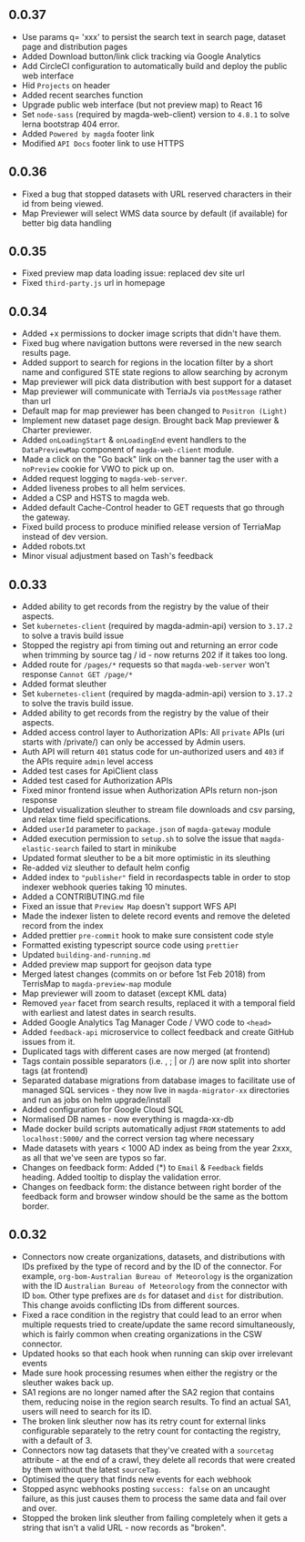 ## 0.0.37

* Use params q= 'xxx' to persist the search text in search page, dataset page and distribution pages
* Added Download button/link click tracking via Google Analytics
* Add CircleCI configuration to automatically build and deploy the public web interface
* Hid `Projects` on header
* Added recent searches function
* Upgrade public web interface (but not preview map) to React 16
* Set `node-sass` (required by magda-web-client) version to `4.8.1` to solve lerna bootstrap 404 error.
* Added `Powered by magda` footer link
* Modified `API Docs` footer link to use HTTPS

## 0.0.36

* Fixed a bug that stopped datasets with URL reserved characters in their id from being viewed.
* Map Previewer will select WMS data source by default (if available) for better big data handling

## 0.0.35

* Fixed preview map data loading issue: replaced dev site url
* Fixed `third-party.js` url in homepage

## 0.0.34

* Added +x permissions to docker image scripts that didn't have them.
* Fixed bug where navigation buttons were reversed in the new search results page.
* Added support to search for regions in the location filter by a short name and configured STE state regions to allow searching by acronym
* Map previewer will pick data distribution with best support for a dataset
* Map previewer will communicate with TerriaJs via `postMessage` rather than url
* Default map for map previewer has been changed to `Positron (Light)`
* Implement new dataset page design. Brought back Map previewer & Charter previewer.
* Added `onLoadingStart` & `onLoadingEnd` event handlers to the `DataPreviewMap` component of `magda-web-client` module.
* Made a click on the "Go back" link on the banner tag the user with a `noPreview` cookie for VWO to pick up on.
* Added request logging to `magda-web-server`.
* Added liveness probes to all helm services.
* Added a CSP and HSTS to magda web.
* Added default Cache-Control header to GET requests that go through the gateway.
* Fixed build process to produce minified release version of TerriaMap instead of dev version.
* Added robots.txt
* Minor visual adjustment based on Tash's feedback

## 0.0.33

* Added ability to get records from the registry by the value of their aspects.
* Set `kubernetes-client` (required by magda-admin-api) version to `3.17.2` to solve a travis build issue
* Stopped the registry api from timing out and returning an error code when trimming by source tag / id - now returns 202 if it takes too long.
* Added route for `/pages/*` requests so that `magda-web-server` won't response `Cannot GET /page/*`
* Added format sleuther
* Set `kubernetes-client` (required by magda-admin-api) version to `3.17.2` to solve the travis build issue.
* Added ability to get records from the registry by the value of their aspects.
* Added access control layer to Authorization APIs: All `private` APIs (uri starts with /private/) can only be accessed by Admin users.
* Auth API will return `401` status code for un-authorized users and `403` if the APIs require `admin` level access
* Added test cases for ApiClient class
* Added test cased for Authorization APIs
* Fixed minor frontend issue when Authorization APIs return non-json response
* Updated visualization sleuther to stream file downloads and csv parsing, and relax time field specifications.
* Added `userId` parameter to `package.json` of `magda-gateway` module
* Added execution permission to `setup.sh` to solve the issue that `magda-elastic-search` failed to start in minikube
* Updated format sleuther to be a bit more optimistic in its sleuthing
* Re-added viz sleuther to default helm config
* Added index to `"publisher"` field in recordaspects table in order to stop indexer webhook queries taking 10 minutes.
* Added a CONTRIBUTING.md file
* Fixed an issue that `Preview Map` doesn't support WFS API
* Made the indexer listen to delete record events and remove the deleted record from the index
* Added prettier `pre-commit` hook to make sure consistent code style
* Formatted existing typescript source code using `prettier`
* Updated `building-and-running.md`
* Added preview map support for geojson data type
* Merged latest changes (commits on or before 1st Feb 2018) from TerrisMap to `magda-preview-map` module
* Map previewer will zoom to dataset (except KML data)
* Removed `year` facet from search results, replaced it with a temporal field with earliest and latest dates in search results.
* Added Google Analytics Tag Manager Code / VWO code to `<head>`
* Added `feedback-api` microservice to collect feedback and create GitHub issues from it.
* Duplicated tags with different cases are now merged (at frontend)
* Tags contain possible separators (i.e. , ; | or /) are now split into shorter tags (at frontend)
* Separated database migrations from database images to facilitate use of managed SQL services - they now live in `magda-migrator-xx` directories and run as jobs on helm upgrade/install
* Added configuration for Google Cloud SQL
* Normalised DB names - now everything is magda-xx-db
* Made docker build scripts automatically adjust `FROM` statements to add `localhost:5000/` and the correct version tag where necessary
* Made datasets with years < 1000 AD index as being from the year 2xxx, as all that we've seen are typos so far.
* Changes on feedback form: Added (\*) to `Email` & `Feedback` fields heading. Added tooltip to display the validation error.
* Changes on feedback form: the distance between right border of the feedback form and browser window should be the same as the bottom border.

## 0.0.32

* Connectors now create organizations, datasets, and distributions with IDs prefixed by the type of record and by the ID of the connector. For example, `org-bom-Australian Bureau of Meteorology` is the organization with the ID `Australian Bureau of Meteorology` from the connector with ID `bom`. Other type prefixes are `ds` for dataset and `dist` for distribution. This change avoids conflicting IDs from different sources.
* Fixed a race condition in the registry that could lead to an error when multiple requests tried to create/update the same record simultaneously, which is fairly common when creating organizations in the CSW connector.
* Updated hooks so that each hook when running can skip over irrelevant events
* Made sure hook processing resumes when either the registry or the sleuther wakes back up.
* SA1 regions are no longer named after the SA2 region that contains them, reducing noise in the region search results. To find an actual SA1, users will need to search for its ID.
* The broken link sleuther now has its retry count for external links configurable separately to the retry count for contacting the registry, with a default of 3.
* Connectors now tag datasets that they've created with a `sourcetag` attribute - at the end of a crawl, they delete all records that were created by them without the latest `sourceTag`.
* Optimised the query that finds new events for each webhook
* Stopped async webhooks posting `success: false` on an uncaught failure, as this just causes them to process the same data and fail over and over.
* Stopped the broken link sleuther from failing completely when it gets a string that isn't a valid URL - now records as "broken".
